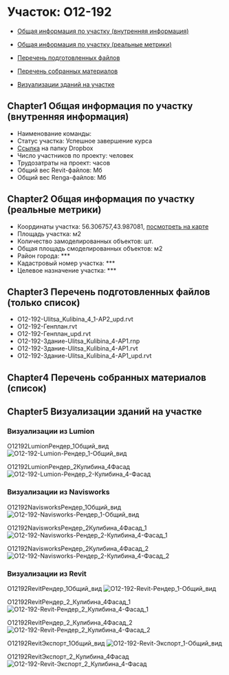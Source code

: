 # Участок: O12-192

* [Общая информация по участку (внутренняя информация)](#Chapter1)

* [Общая информация по участку (реальные метрики)](#Chapter2)

* [Перечень подготовленных файлов](#Chapter3)

* [Перечень собранных материалов](#Chapter4)

* [Визуализации зданий на участке](#Chapter5)

## <a id="test">Chapter1</a> Общая информация по участку (внутренняя информация)
+ Наименование команды: 
+ Статус участка: Успешное завершение курса
+ [Ссылка](https://www.dropbox.com/sh/wvvgv1nw1iqred9/AADV7V4RsbAPet1Z5x5nfmADa/O12_192?dl=0) на папку Dropbox
+ Число участников по проекту:  человек
+ Трудозатраты на проект:  часов
+ Общий вес Revit-файлов:  Мб
+ Общий вес Renga-файлов:  Мб
## <a id="test">Chapter2</a> Общая информация по участку (реальные метрики)
+ Координаты участка: 56.306757,43.987081, [посмотреть на карте]("yandex.ru/maps/47/nizhny-novgorod/?ll=56.306757%2C43.987081&z=19")
+ Площадь участка:  м2
+ Количество замоделированных объектов:  шт.
+ Общая площадь смоделированных объектов:  м2
+ Район города: *** 
+ Кадастровый номер участка: *** 
+ Целевое назначение участка: *** 
## <a id="test">Chapter3</a> Перечень подготовленных файлов (только список)
+ O12-192-Ulitsa_Kulibina_4_1-АР2_upd.rvt
+ O12-192-Генплан.rvt
+ O12-192-Генплан_upd.rvt
+ O12-192-Здание-Ulitsa_Kulibina_4-АР1.rnp
+ O12-192-Здание-Ulitsa_Kulibina_4-АР1.rvt
+ O12-192-Здание-Ulitsa_Kulibina_4-АР1_upd.rvt
## <a id="test">Chapter4</a> Перечень собранных материалов (список)
## <a id="test">Chapter5</a> Визуализации зданий на участке
### Визуализации из Lumion
O12192LumionРендер_1Общий_вид
![O12-192-Lumion-Рендер_1-Общий_вид](/Images/O12_192/O12-192-Lumion-Рендер_1-Общий_вид_Compressed.jpg)

O12192LumionРендер_2Кулибина_4Фасад
![O12-192-Lumion-Рендер_2-Кулибина_4-Фасад](/Images/O12_192/O12-192-Lumion-Рендер_2-Кулибина_4-Фасад_Compressed.jpg)

### Визуализации из Navisworks
O12192NavisworksРендер_1Общий_вид
![O12-192-Navisworks-Рендер_1-Общий_вид](/Images/O12_192/O12-192-Navisworks-Рендер_1-Общий_вид_Compressed.jpg)

O12192NavisworksРендер_2Кулибина_4Фасад_1
![O12-192-Navisworks-Рендер_2-Кулибина_4-Фасад_1](/Images/O12_192/O12-192-Navisworks-Рендер_2-Кулибина_4-Фасад_1_Compressed.jpg)

O12192NavisworksРендер_2Кулибина_4Фасад_2
![O12-192-Navisworks-Рендер_2-Кулибина_4-Фасад_2](/Images/O12_192/O12-192-Navisworks-Рендер_2-Кулибина_4-Фасад_2_Compressed.jpg)

### Визуализации из Revit
O12192RevitРендер_1Общий_вид
![O12-192-Revit-Рендер_1-Общий_вид](/Images/O12_192/O12-192-Revit-Рендер_1-Общий_вид_Compressed.jpg)

O12192RevitРендер_2_Кулибина_4Фасад_1
![O12-192-Revit-Рендер_2_Кулибина_4-Фасад_1](/Images/O12_192/O12-192-Revit-Рендер_2_Кулибина_4-Фасад_1_Compressed.jpg)

O12192RevitРендер_2_Кулибина_4Фасад_2
![O12-192-Revit-Рендер_2_Кулибина_4-Фасад_2](/Images/O12_192/O12-192-Revit-Рендер_2_Кулибина_4-Фасад_2_Compressed.jpg)

O12192RevitЭкспорт_1Общий_вид
![O12-192-Revit-Экспорт_1-Общий_вид](/Images/O12_192/O12-192-Revit-Экспорт_1-Общий_вид_Compressed.jpg)

O12192RevitЭкспорт_2_Кулибина_4Фасад
![O12-192-Revit-Экспорт_2_Кулибина_4-Фасад](/Images/O12_192/O12-192-Revit-Экспорт_2_Кулибина_4-Фасад_Compressed.jpg)

